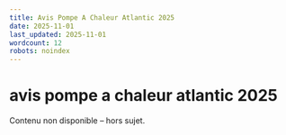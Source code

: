 ```yaml
---
title: Avis Pompe A Chaleur Atlantic 2025
date: 2025-11-01
last_updated: 2025-11-01
wordcount: 12
robots: noindex
---
```


# avis pompe a chaleur atlantic 2025

Contenu non disponible – hors sujet.